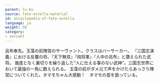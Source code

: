 ```yaml
---
parent: lu-bu
source: fate-extella-material
id: encyclopedia-of-fate-extella
language: ja
weight: 58
category:
- servant
---
```


呂布奉先。玉藻の前陣営のサーヴァント。クラスはバーサーカー。
『三国志演義』における反覆の将、『天下無双』『飛将軍』『人中の呂布』と讚えられた武将。
幾度となく裏切りを繰り返した“人に仕える事のない武神”。三国志世界において最強の一角に数えられる。
玉藻の前がダメ元で声をかけたらあっさり陣営についてくれた。タマモちゃん大感動！　タマモの首を狙っている。
